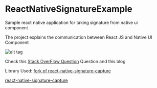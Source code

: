 # ReactNativeSignatureExample
Sample react native application for taking signature from native ui component

The project explains the communication between React JS and Native UI Component

![alt tag](https://github.com/john1jan/ReactNativeSignatureExample/blob/master/screenshot/Screen%20Shot%202016-04-28%20at%2012.07.33%20PM.png)


Check this [Stack OverFlow Question](http://stackoverflow.com/questions/36265725/calling-a-android-native-ui-compenent-method-from-react-native-js-code)
Question and this blog 

Library Used:
[fork of react-native-signature-capture](https://github.com/john1jan/react-native-signature-capture)

[react-native-signature-capture](https://github.com/john1jan/react-native-signature-capture)
